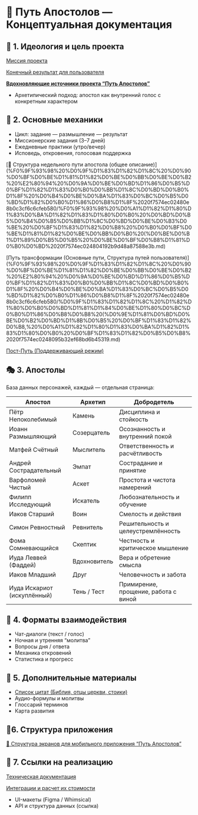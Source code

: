 # 📘 Путь Апостолов — Концептуальная документация

## 🧭 1. Идеология и цель проекта

[Миссия проекта](%F0%9F%93%98%20%D0%9F%D1%83%D1%82%D1%8C%20%D0%90%D0%BF%D0%BE%D1%81%D1%82%D0%BE%D0%BB%D0%BE%D0%B2%20%E2%80%94%20%D0%9A%D0%BE%D0%BD%D1%86%D0%B5%D0%BF%D1%82%D1%83%D0%B0%D0%BB%D1%8C%D0%BD%D0%B0%D1%8F%20%D0%B4%D0%BE%D0%BA%D1%83%D0%BC%D0%B5%D0%BD%D1%82%D0%B0%D1%86%D0%B8%D1%8F%2020f7574ec02480e8b0c3cf6c6cfeb580/%D0%9C%D0%B8%D1%81%D1%81%D0%B8%D1%8F%20%D0%BF%D1%80%D0%BE%D0%B5%D0%BA%D1%82%D0%B0%2020f7574ec02480e8ab5cd4086fb99adf.md)

[Конечный результат для пользователя](%F0%9F%93%98%20%D0%9F%D1%83%D1%82%D1%8C%20%D0%90%D0%BF%D0%BE%D1%81%D1%82%D0%BE%D0%BB%D0%BE%D0%B2%20%E2%80%94%20%D0%9A%D0%BE%D0%BD%D1%86%D0%B5%D0%BF%D1%82%D1%83%D0%B0%D0%BB%D1%8C%D0%BD%D0%B0%D1%8F%20%D0%B4%D0%BE%D0%BA%D1%83%D0%BC%D0%B5%D0%BD%D1%82%D0%B0%D1%86%D0%B8%D1%8F%2020f7574ec02480e8b0c3cf6c6cfeb580/%D0%9A%D0%BE%D0%BD%D0%B5%D1%87%D0%BD%D1%8B%D0%B8%CC%86%20%D1%80%D0%B5%D0%B7%D1%83%D0%BB%D1%8C%D1%82%D0%B0%D1%82%20%D0%B4%D0%BB%D1%8F%20%D0%BF%D0%BE%D0%BB%D1%8C%D0%B7%D0%BE%D0%B2%D0%B0%D1%82%D0%B5%D0%BB%D1%8F%2020f7574ec024804e9fb2f2f866b7df3a.md)

[**Вдохновляющие источники проекта “Путь Апостолов”**](%F0%9F%93%98%20%D0%9F%D1%83%D1%82%D1%8C%20%D0%90%D0%BF%D0%BE%D1%81%D1%82%D0%BE%D0%BB%D0%BE%D0%B2%20%E2%80%94%20%D0%9A%D0%BE%D0%BD%D1%86%D0%B5%D0%BF%D1%82%D1%83%D0%B0%D0%BB%D1%8C%D0%BD%D0%B0%D1%8F%20%D0%B4%D0%BE%D0%BA%D1%83%D0%BC%D0%B5%D0%BD%D1%82%D0%B0%D1%86%D0%B8%D1%8F%2020f7574ec02480e8b0c3cf6c6cfeb580/%D0%92%D0%B4%D0%BE%D1%85%D0%BD%D0%BE%D0%B2%D0%BB%D1%8F%D1%8E%D1%89%D0%B8%D0%B5%20%D0%B8%D1%81%D1%82%D0%BE%D1%87%D0%BD%D0%B8%D0%BA%D0%B8%20%D0%BF%D1%80%D0%BE%D0%B5%D0%BA%D1%82%D0%B0%20%E2%80%9C%D0%9F%D1%83%D1%82%D1%8C%20%D0%90%D0%BF%D0%BE%D1%81%D1%82%D0%BE%D0%BB%D0%BE%D0%B2%E2%80%9D%2020f7574ec02480c29388d16b47d0af3d.md)

- Архетипический подход: апостол как внутренний голос с конкретным характером

## 🔮 2. Основные механики

- Цикл: задание — размышление — результат
- Миссионерские задания (3–7 дней)
- Ежедневные практики (утро/вечер)
- Исповедь, откровения, голосовая поддержка

[📘 Структура недельного пути апостола (общее описание)](%F0%9F%93%98%20%D0%9F%D1%83%D1%82%D1%8C%20%D0%90%D0%BF%D0%BE%D1%81%D1%82%D0%BE%D0%BB%D0%BE%D0%B2%20%E2%80%94%20%D0%9A%D0%BE%D0%BD%D1%86%D0%B5%D0%BF%D1%82%D1%83%D0%B0%D0%BB%D1%8C%D0%BD%D0%B0%D1%8F%20%D0%B4%D0%BE%D0%BA%D1%83%D0%BC%D0%B5%D0%BD%D1%82%D0%B0%D1%86%D0%B8%D1%8F%2020f7574ec02480e8b0c3cf6c6cfeb580/%F0%9F%93%98%20%D0%A1%D1%82%D1%80%D1%83%D0%BA%D1%82%D1%83%D1%80%D0%B0%20%D0%BD%D0%B5%D0%B4%D0%B5%D0%BB%D1%8C%D0%BD%D0%BE%D0%B3%D0%BE%20%D0%BF%D1%83%D1%82%D0%B8%20%D0%B0%D0%BF%D0%BE%D1%81%D1%82%D0%BE%D0%BB%D0%B0%20(%D0%BE%D0%B1%D1%89%D0%B5%D0%B5%20%D0%BE%D0%BF%D0%B8%D1%81%D0%B0%D0%BD%2020f7574ec024804192b9d48a87588e3b.md)

[Путь трансформации (Основные пути,  Структура путей пользователя)](%F0%9F%93%98%20%D0%9F%D1%83%D1%82%D1%8C%20%D0%90%D0%BF%D0%BE%D1%81%D1%82%D0%BE%D0%BB%D0%BE%D0%B2%20%E2%80%94%20%D0%9A%D0%BE%D0%BD%D1%86%D0%B5%D0%BF%D1%82%D1%83%D0%B0%D0%BB%D1%8C%D0%BD%D0%B0%D1%8F%20%D0%B4%D0%BE%D0%BA%D1%83%D0%BC%D0%B5%D0%BD%D1%82%D0%B0%D1%86%D0%B8%D1%8F%2020f7574ec02480e8b0c3cf6c6cfeb580/%D0%9F%D1%83%D1%82%D1%8C%20%D1%82%D1%80%D0%B0%D0%BD%D1%81%D1%84%D0%BE%D1%80%D0%BC%D0%B0%D1%86%D0%B8%D0%B8%20(%D0%9E%D1%81%D0%BD%D0%BE%D0%B2%D0%BD%D1%8B%D0%B5%20%D0%BF%D1%83%D1%82%D0%B8,%20%D0%A1%D1%82%D1%80%D1%83%D0%BA%D1%82%D1%83%D1%80%D0%B0%20%D0%BF%D1%83%D1%82%D0%B5%D0%B8%2020f7574ec0248095b32ef68bd6b45319.md)

[Пост-Путь (Поддерживающий режим)](%F0%9F%93%98%20%D0%9F%D1%83%D1%82%D1%8C%20%D0%90%D0%BF%D0%BE%D1%81%D1%82%D0%BE%D0%BB%D0%BE%D0%B2%20%E2%80%94%20%D0%9A%D0%BE%D0%BD%D1%86%D0%B5%D0%BF%D1%82%D1%83%D0%B0%D0%BB%D1%8C%D0%BD%D0%B0%D1%8F%20%D0%B4%D0%BE%D0%BA%D1%83%D0%BC%D0%B5%D0%BD%D1%82%D0%B0%D1%86%D0%B8%D1%8F%2020f7574ec02480e8b0c3cf6c6cfeb580/%D0%9F%D0%BE%D1%81%D1%82-%D0%9F%D1%83%D1%82%D1%8C%20(%D0%9F%D0%BE%D0%B4%D0%B4%D0%B5%D1%80%D0%B6%D0%B8%D0%B2%D0%B0%D1%8E%D1%89%D0%B8%D0%B8%CC%86%20%D1%80%D0%B5%D0%B6%D0%B8%D0%BC)%2020f7574ec02480e7871cc560dac7cc79.md)

## 🎭 3. Апостолы

База данных персонажей, каждый — отдельная страница:

| Апостол | Архетип | Добродетель |
| --- | --- | --- |
| Пётр Непоколебимый | Камень | Дисциплина и стойкость |
| Иоанн Размышляющий | Созерцатель | Осознанность и внутренний покой |
| Матфей Счётный | Мыслитель | Ответственность и расчётливость |
| Андрей Сострадательный | Эмпат | Сострадание и принятие |
| Варфоломей Чистый | Аскет | Простота и чистота намерений |
| Филипп Исследующий | Искатель | Любознательность и обучение |
| Иаков Старший | Воин | Смелость и действия |
| Симон Ревностный | Ревнитель | Решительность и целеустремлённость |
| Фома Сомневающийся | Скептик | Честность и критическое мышление |
| Иуда Леввей (Фаддей) | Вдохновитель | Вера и обретение смысла |
| Иаков Младший | Друг | Человечность и забота |
| Иуда Искариот (искуплённый) | Тень / Тест | Примирение, прощение, работа с виной |

## 📜 4. Форматы взаимодействия

- Чат-диалоги (текст / голос)
- Ночная и утренняя “молитва”
- Вопросы дня / ответа
- Механика откровений
- Статистика и прогресс

## 📂 5. Дополнительные материалы

- [Список цитат (Библия, отцы церкви, стоики)](%F0%9F%93%98%20%D0%9F%D1%83%D1%82%D1%8C%20%D0%90%D0%BF%D0%BE%D1%81%D1%82%D0%BE%D0%BB%D0%BE%D0%B2%20%E2%80%94%20%D0%9A%D0%BE%D0%BD%D1%86%D0%B5%D0%BF%D1%82%D1%83%D0%B0%D0%BB%D1%8C%D0%BD%D0%B0%D1%8F%20%D0%B4%D0%BE%D0%BA%D1%83%D0%BC%D0%B5%D0%BD%D1%82%D0%B0%D1%86%D0%B8%D1%8F%2020f7574ec02480e8b0c3cf6c6cfeb580/%D0%92%D0%B4%D0%BE%D1%85%D0%BD%D0%BE%D0%B2%D0%BB%D1%8F%D1%8E%D1%89%D0%B8%D0%B5%20%D0%B8%D1%81%D1%82%D0%BE%D1%87%D0%BD%D0%B8%D0%BA%D0%B8%20%D0%BF%D1%80%D0%BE%D0%B5%D0%BA%D1%82%D0%B0%20%E2%80%9C%D0%9F%D1%83%D1%82%D1%8C%20%D0%90%D0%BF%D0%BE%D1%81%D1%82%D0%BE%D0%BB%D0%BE%D0%B2%E2%80%9D%2020f7574ec02480c29388d16b47d0af3d.md)
- Аудио-формулы и молитвы
- Глоссарий терминов
- Карта развития

## 📱6. Структура приложения

[📱 Структура экранов для мобильного приложения “Путь Апостолов”](%F0%9F%93%98%20%D0%9F%D1%83%D1%82%D1%8C%20%D0%90%D0%BF%D0%BE%D1%81%D1%82%D0%BE%D0%BB%D0%BE%D0%B2%20%E2%80%94%20%D0%9A%D0%BE%D0%BD%D1%86%D0%B5%D0%BF%D1%82%D1%83%D0%B0%D0%BB%D1%8C%D0%BD%D0%B0%D1%8F%20%D0%B4%D0%BE%D0%BA%D1%83%D0%BC%D0%B5%D0%BD%D1%82%D0%B0%D1%86%D0%B8%D1%8F%2020f7574ec02480e8b0c3cf6c6cfeb580/%F0%9F%93%B1%20%D0%A1%D1%82%D1%80%D1%83%D0%BA%D1%82%D1%83%D1%80%D0%B0%20%D1%8D%D0%BA%D1%80%D0%B0%D0%BD%D0%BE%D0%B2%20%D0%B4%D0%BB%D1%8F%20%D0%BC%D0%BE%D0%B1%D0%B8%D0%BB%D1%8C%D0%BD%D0%BE%D0%B3%D0%BE%20%D0%BF%D1%80%D0%B8%D0%BB%D0%BE%D0%B6%D0%B5%D0%BD%D0%B8%D1%8F%20%E2%80%9C%D0%9F%D1%83%D1%82%2020f7574ec02480d6bc92f978361a1e68.md)

## 🔗 7. Ссылки на реализацию

[Техническая документация ](%F0%9F%93%98%20%D0%9F%D1%83%D1%82%D1%8C%20%D0%90%D0%BF%D0%BE%D1%81%D1%82%D0%BE%D0%BB%D0%BE%D0%B2%20%E2%80%94%20%D0%9A%D0%BE%D0%BD%D1%86%D0%B5%D0%BF%D1%82%D1%83%D0%B0%D0%BB%D1%8C%D0%BD%D0%B0%D1%8F%20%D0%B4%D0%BE%D0%BA%D1%83%D0%BC%D0%B5%D0%BD%D1%82%D0%B0%D1%86%D0%B8%D1%8F%2020f7574ec02480e8b0c3cf6c6cfeb580/%D0%A2%D0%B5%D1%85%D0%BD%D0%B8%D1%87%D0%B5%D1%81%D0%BA%D0%B0%D1%8F%20%D0%B4%D0%BE%D0%BA%D1%83%D0%BC%D0%B5%D0%BD%D1%82%D0%B0%D1%86%D0%B8%D1%8F%2020f7574ec024806fa285c8343b9f836a.md)

[Интеграции и расчет их стоимости ](%F0%9F%93%98%20%D0%9F%D1%83%D1%82%D1%8C%20%D0%90%D0%BF%D0%BE%D1%81%D1%82%D0%BE%D0%BB%D0%BE%D0%B2%20%E2%80%94%20%D0%9A%D0%BE%D0%BD%D1%86%D0%B5%D0%BF%D1%82%D1%83%D0%B0%D0%BB%D1%8C%D0%BD%D0%B0%D1%8F%20%D0%B4%D0%BE%D0%BA%D1%83%D0%BC%D0%B5%D0%BD%D1%82%D0%B0%D1%86%D0%B8%D1%8F%2020f7574ec02480e8b0c3cf6c6cfeb580/%D0%98%D0%BD%D1%82%D0%B5%D0%B3%D1%80%D0%B0%D1%86%D0%B8%D0%B8%20%D0%B8%20%D1%80%D0%B0%D1%81%D1%87%D0%B5%D1%82%20%D0%B8%D1%85%20%D1%81%D1%82%D0%BE%D0%B8%D0%BC%D0%BE%D1%81%D1%82%D0%B8%2020f7574ec0248064b8f5f7eefdfe3bf9.md)

- UI-макеты (Figma / Whimsical)
- API и структура данных (ссылка)